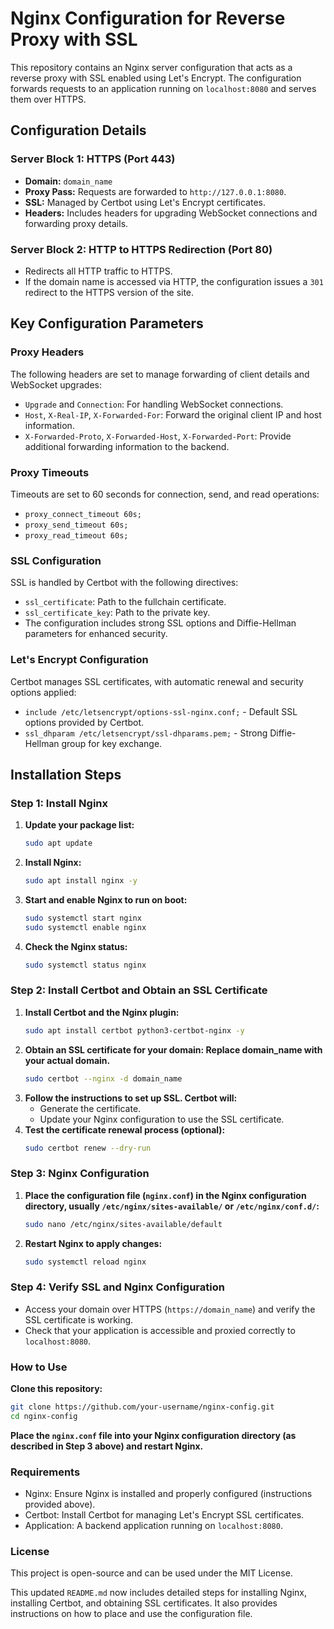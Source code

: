# Nginx Configuration for Reverse Proxy with SSL

This repository contains an Nginx server configuration that acts as a reverse proxy with SSL enabled using Let's Encrypt. The configuration forwards requests to an application running on `localhost:8080` and serves them over HTTPS.

## Configuration Details

### Server Block 1: HTTPS (Port 443)

- **Domain:** `domain_name`
- **Proxy Pass:** Requests are forwarded to `http://127.0.0.1:8080`.
- **SSL:** Managed by Certbot using Let's Encrypt certificates.
- **Headers:** Includes headers for upgrading WebSocket connections and forwarding proxy details.

### Server Block 2: HTTP to HTTPS Redirection (Port 80)

- Redirects all HTTP traffic to HTTPS.
- If the domain name is accessed via HTTP, the configuration issues a `301` redirect to the HTTPS version of the site.

## Key Configuration Parameters

### Proxy Headers
The following headers are set to manage forwarding of client details and WebSocket upgrades:
- `Upgrade` and `Connection`: For handling WebSocket connections.
- `Host`, `X-Real-IP`, `X-Forwarded-For`: Forward the original client IP and host information.
- `X-Forwarded-Proto`, `X-Forwarded-Host`, `X-Forwarded-Port`: Provide additional forwarding information to the backend.

### Proxy Timeouts
Timeouts are set to 60 seconds for connection, send, and read operations:
- `proxy_connect_timeout 60s;`
- `proxy_send_timeout 60s;`
- `proxy_read_timeout 60s;`

### SSL Configuration
SSL is handled by Certbot with the following directives:
- `ssl_certificate`: Path to the fullchain certificate.
- `ssl_certificate_key`: Path to the private key.
- The configuration includes strong SSL options and Diffie-Hellman parameters for enhanced security.

### Let's Encrypt Configuration
Certbot manages SSL certificates, with automatic renewal and security options applied:
- `include /etc/letsencrypt/options-ssl-nginx.conf;` - Default SSL options provided by Certbot.
- `ssl_dhparam /etc/letsencrypt/ssl-dhparams.pem;` - Strong Diffie-Hellman group for key exchange.

## Installation Steps

### Step 1: Install Nginx

1. **Update your package list:**
   ```bash
   sudo apt update
2. **Install Nginx:**
   ```bash
   sudo apt install nginx -y
3. **Start and enable Nginx to run on boot:**
   ```bash
   sudo systemctl start nginx
   sudo systemctl enable nginx
4. **Check the Nginx status:**
   ```bash
   sudo systemctl status nginx
   
### Step 2: Install Certbot and Obtain an SSL Certificate

1. **Install Certbot and the Nginx plugin:**
   ```bash
   sudo apt install certbot python3-certbot-nginx -y
2. **Obtain an SSL certificate for your domain: Replace domain_name with your actual domain.**
   ```bash
   sudo certbot --nginx -d domain_name
3. **Follow the instructions to set up SSL. Certbot will:**
   - Generate the certificate.
   - Update your Nginx configuration to use the SSL certificate.
4. **Test the certificate renewal process (optional):**
   ```bash
   sudo certbot renew --dry-run

### Step 3: Nginx Configuration

1. **Place the configuration file (`nginx.conf`) in the Nginx configuration directory, usually `/etc/nginx/sites-available/` or `/etc/nginx/conf.d/`:**
   ```bash
   sudo nano /etc/nginx/sites-available/default
2. **Restart Nginx to apply changes:**
   ```bash
   sudo systemctl reload nginx

### Step 4: Verify SSL and Nginx Configuration
   - Access your domain over HTTPS (`https://domain_name`) and verify the SSL certificate is working.
   - Check that your application is accessible and proxied correctly to `localhost:8080`.

### How to Use
**Clone this repository:**
   ```bash
   git clone https://github.com/your-username/nginx-config.git
   cd nginx-config
   ```
**Place the `nginx.conf` file into your Nginx configuration directory (as described in Step 3 above) and restart Nginx.**

### Requirements
   - Nginx: Ensure Nginx is installed and properly configured (instructions provided above).
   - Certbot: Install Certbot for managing Let's Encrypt SSL certificates.
   - Application: A backend application running on `localhost:8080`.

### License
This project is open-source and can be used under the MIT License.

This updated `README.md` now includes detailed steps for installing Nginx, installing Certbot, and obtaining SSL certificates. It also provides instructions on how to place and use the configuration file.
